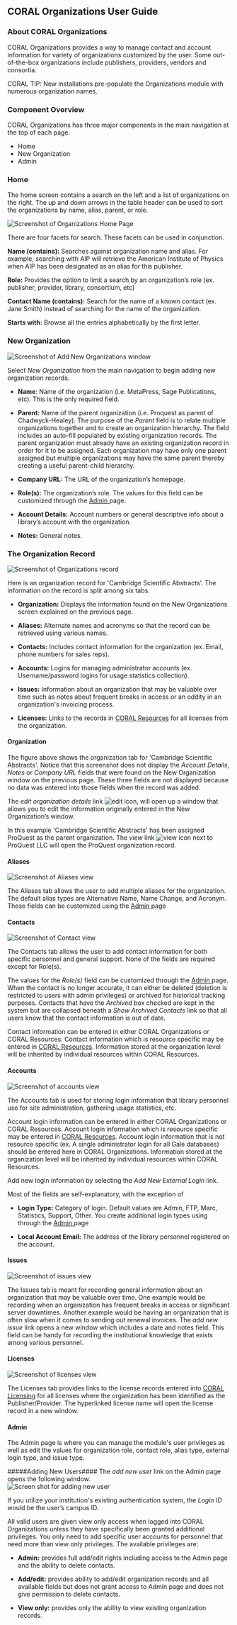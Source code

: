 CORAL Organizations User Guide
------------------------------

### About CORAL Organizations

CORAL Organizations provides a way to manage contact and account information for variety of organizations customized by the user.  Some out-of-the-box organizations include publishers, providers, vendors and consortia.

CORAL TIP: New installations pre-populate the Organizations module with numerous organization names.    

### Component Overview

CORAL Organizations has three major components in the main navigation at the top of each page.

- Home
- New Organization
- Admin

### Home

The home screen contains a search on the left and a list of organizations on the right.  The up and down arrows in the table header can be used to sort the organizations by name, alias, parent, or role.

![Screenshot of Organizations Home Page](img/organizations/organizationsHomePage.png)

There are four facets for search.  These facets can be used in conjunction.

**Name (contains):** Searches against organization name and alias. For example, searching with AIP will retrieve the American Institute of Physics when AIP has been designated as an alias for this publisher.  

**Role:** Provides the option to limit a search by an organization’s role (ex. publisher, provider, library, consortium, etc)

**Contact Name (contains):** Search for the name of a known contact (ex. Jane Smith) instead of searching for the name of the organization.   

**Starts with:** Browse all the entries alphabetically by the first letter.  



### New Organization

![Screenshot of Add New Organizations window](img/organizations/organizationsAddNewOrganization.png)


Select *New Organization* from the main navigation to begin adding new organization records.

* **Name**:  Name of the organization (i.e. MetaPress, Sage Publications, etc). This is the only required field.

* **Parent:** Name of the parent organization (i.e. Proquest as parent of Chadwyck-Healey). The purpose of the *Parent* field is to relate multiple organizations together and to create an organization hierarchy. The field includes an auto-fill populated by existing organization records. The parent organization must already have an existing organization record in order for it to be assigned. Each organization may have only one parent assigned but multiple organizations may have the same parent thereby creating a useful parent-child hierarchy.

* **Company URL:**  The URL of the organization’s homepage.

* **Role(s):** The organization’s role. The values for this field can be customized through the [Admin](#bookmark=id.26in1rg)[ ](#bookmark=id.26in1rg)page.

* **Account Details:** Account numbers or general descriptive info about a library’s account with the organization.

* **Notes:** General notes.

### The Organization Record

![Screenshot of Organizations record](img/organizations/organizationsRecordView.png)

Here is an organization record for 'Cambridge Scientific Abstracts'. The information on the record is split among six tabs.

* **Organization:** Displays the information found on the New Organizations screen explained on the previous page.

* **Aliases:** Alternate names and acronyms so that the record can be retrieved using various names.

* **Contacts:** Includes contact information for the organization (ex. Email, phone numbers for sales reps).

* **Accounts:** Logins for managing administrator accounts (ex. Username/password logins for usage statistics collection).

* **Issues:** Information about an organization that may be valuable over time such as notes about frequent breaks in access or an oddity in an organization's invoicing process. 

* **Licenses:** Links to the records in [CORAL Resources](http://coral-documentation.readthedocs.io/en/latest/licensing.html) for all licenses from the organization. 

#### Organization

The figure above shows the organization tab for 'Cambridge Scientific Abstracts'. Notice that this screenshot does not display the *Account Details*, *Notes* or *Company URL* fields that were found on the New Organization window on the previous page. These three fields are not displayed because no data was entered into those fields when the record was added.

The *edit organization details* link ![edit icon](img/general/editicon.png), will open up a window that allows you to edit the information originally entered in the New Organization’s window.

In this example 'Cambridge Scientific Abstracts' has been assigned ProQuest as the parent organization. The *view* link
![view icon](img/general/viewicon.png) next to ProQuest LLC will open the ProQuest organization record.

#### Aliases

![Screenshot of Aliases view](img/organizations/organizationsAliasesView.png)

The Aliases tab allows the user to add multiple aliases for the organization.  The default alias types are Alternative Name, Name Change, and Acronym.  These fields can be customized using the [Admin](#bookmark=id.26in1rg)[ ](#bookmark=id.26in1rg)page

#### Contacts

![Screenshot of Contact view](img/organizations/organizationsContactView.png)



The Contacts tab allows the user to add contact information for both specific personnel and general support.  None of the fields are required except for Role(s).

The values for the *Role(s)* field can be customized through the [Admin](#bookmark=id.26in1rg)[ ](#bookmark=id.26in1rg)page. When the contact is no longer accurate, it can either be deleted (deletion is restricted to users with admin privileges) or archived for historical tracking purposes. Contacts that have the *Archived* box checked are kept in the system but are collapsed beneath a *Show Archived Contacts* link so that all users know that the contact information is out of date.

Contact information can be entered in either CORAL Organizations or CORAL Resources. Contact information which is resource specific may be entered in [CORAL Resources](http://coral-documentation.readthedocs.io/en/latest/resources.html#contacts). Information stored at the organization level will be inherited by individual resources within CORAL Resources.


#### Accounts

![Screenshot of accounts view](img/organizations/organizationsAccountView.png)

The Accounts tab is used for storing login information that library personnel use for site administration, gathering usage statistics, etc.

Account login information can be entered in either CORAL Organizations or CORAL Resources. Account login information which is resource specific may be entered in [CORAL Resources](http://coral-documentation.readthedocs.io/en/latest/resources.html#account). Account login information that is not resource specific (ex. A single administrator login for all Gale databases) should be entered here in CORAL Organizations. Information stored at the organization level will be inherited by individual resources within CORAL Resources.

Add new login information by selecting the *Add New External Login* link.


Most of the fields are self-explanatory, with the exception of

* **Login Type:** Category of login.  Default values are Admin, FTP, Marc, Statistics, Support, Other. You create additional login types using through the [Admin](#bookmark=id.26in1rg)[ ](#bookmark=id.26in1rg)page

* **Local Account Email:** The address of the library personnel registered on the account.

#### Issues

![Screenshot of issues view](img/organizations/organizationsIssuesView.png)

The Issues tab is meant for recording general information about an organization that may be valuable over time. One example would be recording when an organization has frequent breaks in access or significant server downtimes. Another example would be having an organization that is often slow when it comes to sending out renewal invoices. The *add new issue* link opens a new window which includes a date and notes field. This field can be handy for recording the institutional knowledge that exists among various personnel.

#### Licenses

![Screenshot of licenses view](img/organizations/organizationsLicensesView.png)

The Licenses tab provides links to the license records entered into [CORAL Licensing](http://coral-documentation.readthedocs.io/en/latest/licensing.html) for all licenses where the organization has been identified as the Publisher/Provider. The hyperlinked license name will open the license record in a new window.

#### Admin

The Admin page is where you can manage the module's user privileges as well as edit the values for organization role, contact role, alias type, external login type, and issue type.
  
#####Adding New Users####
The *add new user* link on the Admin page opens the following window.  
![Screen shot for adding new user](img/organizations/organizationsAddNewUser.png)

If you utilize your institution's existing authentication system, the *Login ID* would be the user’s campus ID.


All valid users are given view only access when logged into CORAL Organizations unless they have specifically been granted additional privileges. You only need to add specific user accounts for personnel that need more than view only privileges. The available privileges are:

* **Admin:** provides full add/edit rights including access to the Admin page and the ability to delete contacts.

* **Add/edit:** provides ability to add/edit organization records and all available fields but does not grant access to Admin page and does not give permission to delete contacts.

* **View only:** provides only the ability to view existing organization records.

